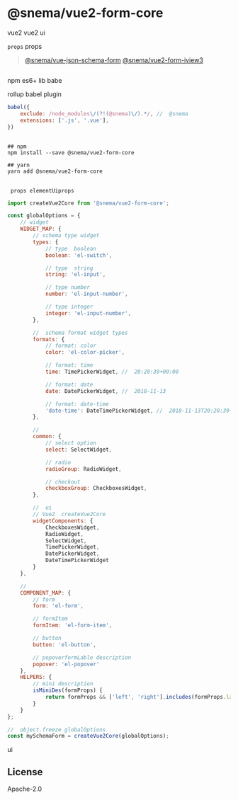 # @snema/vue2-form-core
vue2  vue2 ui

 `props`  props

>  [@snema/vue-json-schema-form](https://github.com/lljj-x/vue-json-schema-form/tree/master/packages/lib/vue2/vue2-form-element) [@snema/vue2-form-iview3](https://github.com/lljj-x/vue-json-schema-form/tree/master/packages/lib/vue2/vue2-form-iview3)


##
npm  es6+  lib babe

 rollup babel plugin

```js
babel({
    exclude: /node_modules\/(?!(@snema)\/).*/, //  @snema
    extensions: ['.js', '.vue'],
})
```

##

```ssh
## npm
npm install --save @snema/vue2-form-core

## yarn
yarn add @snema/vue2-form-core
```

##

` props elementUiprops`

```js
import createVue2Core from '@snema/vue2-form-core';

const globalOptions = {
    // widget
    WIDGET_MAP: {
        // schema type widget
        types: {
            // type  boolean
            boolean: 'el-switch',

            // type  string
            string: 'el-input',

            // type number
            number: 'el-input-number',

            // type integer
            integer: 'el-input-number',
        },

        //  schema format widget types
        formats: {
            // format: color
            color: 'el-color-picker',

            // format: time
            time: TimePickerWidget, //  20:20:39+00:00

            // format: date
            date: DatePickerWidget, //  2018-11-13

            // format: date-time
            'date-time': DateTimePickerWidget, //  2018-11-13T20:20:39+00:00
        },

        //
        common: {
            // select option
            select: SelectWidget,

            // radio
            radioGroup: RadioWidget,

            // checkout
            checkboxGroup: CheckboxesWidget,
        },

        //  ui
        // Vue2  createVue2Core
        widgetComponents: {
            CheckboxesWidget,
            RadioWidget,
            SelectWidget,
            TimePickerWidget,
            DatePickerWidget,
            DateTimePickerWidget
        }
    },

    //
    COMPONENT_MAP: {
        // form
        form: 'el-form',

        // formItem
        formItem: 'el-form-item',

        // button
        button: 'el-button',

        // popoverformLable description
        popover: 'el-popover'
    },
    HELPERS: {
        // mini description
        isMiniDes(formProps) {
            return formProps && ['left', 'right'].includes(formProps.labselPosition);
        }
    }
};

//  object.freeze globalOptions
const mySchemaForm = createVue2Core(globalOptions);

```

ui

## License
Apache-2.0
